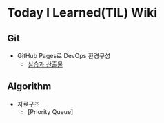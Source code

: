 # Today I Learned(TIL) Wiki

## Git
* GitHub Pages로 DevOps 환경구성
  * [실습과 산출물]() 
## Algorithm
* 자료구조
  * [Priority Queue]
